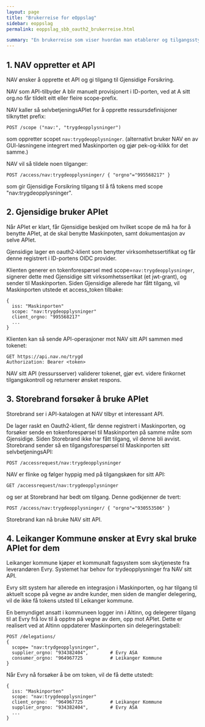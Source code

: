 ```yaml
---
layout: page
title: "Brukerreise for eOppslag"
sidebar: eoppslag
permalink: eoppslag_sbb_oauth2_brukerreise.html

summary: "En brukerreise som viser hvordan man etablerer og tilgangsstyrer APIer som følger eOppslag-mønsteret. "
---
```



## 1. NAV oppretter et API

NAV ønsker å opprette et API og gi tilgang til Gjensidige Forsikring.


NAV som API-tilbyder A blir manuelt provisjonert i ID-porten, ved at A sitt org.no får tildelt eitt eller fleire scope-prefix.

NAV kaller så selvbetjeningsAPIet for å opprette ressursdefinisjoner tilknyttet prefix:

```
POST /scope ("nav:", "trygdeopplysninger")    
```
som oppretter scopet `nav:trygdeopplysninger`.   (alternativt bruker NAV en av GUI-løsningene integrert med Maskinporten og gjør pek-og-klikk for det samme.)


NAV vil så tildele noen tilganger:
```
POST /access/nav:trygdeopplysninger/ { "orgno"="995568217" }
```
som gir Gjensidige Forsikring tilgang til å få tokens med scope "nav:trygdeopplysninger".


## 2. Gjensidige bruker APIet

Når APIet er klart, får Gjensidige beskjed om hvilket scope de må ha for å benytte APIet, at de skal benytte Maskinpoten, samt dokumentasjon av selve APIet.

Gjensidige lager en oauth2-klient som benytter virksomhetssertifikat og får denne registrert i ID-portens OIDC provider.

Klienten generer en tokenforespørsel med scope=`nav:trygdeopplysninger`,  signerer dette med Gjensidige sitt virksomhetssertikat (et jwt-grant), og sender til Maskinporten.  Siden Gjensidige allerede har fått tilgang, vil Maskinporten utstede et access_token tilbake:
```
{
  iss: "Maskinporten"
  scope: "nav:trygdeopplysninger"
  client_orgno: "995568217"
  ...
}
```


Klienten kan så sende API-operasjoner mot NAV sitt API sammen med tokenet:

```
GET https://api.nav.no/trygd
Authorization: Bearer <token>
```

NAV sitt API (ressursserver) validerer tokenet, gjør evt. videre finkornet tilgangskontroll og returnerer ønsket respons.





## 3. Storebrand forsøker å bruke APIet

Storebrand ser i API-katalogen at NAV tilbyr et interessant API.  

De lager raskt en Oauth2-klient, får denne registrert i Maskinporten, og forsøker sende en tokenforespørsel til Maskinporten på samme måte som Gjensidige.  Siden Storebrand ikke har fått tilgang, vil denne bli avvist. Storebrand sender så en tilgangsforespørsel til Maskinporten sitt selvbetjeningsAPI:
```
POST /accessrequest/nav:trygdeopplysninger
```

NAV er flinke og følger hyppig med på tilgangskøen for sitt API:
```
GET /accessrequest/nav:trygdeopplysninger
```
og ser at Storebrand har bedt om tilgang.  Denne godkjenner de tvert:
```
POST /access/nav:trygdeopplysninger/ { "orgno"="930553506" }
```

Storebrand kan nå bruke NAV sitt API.


## 4. Leikanger Kommune ønsker at Evry skal bruke APIet for dem

Leikanger kommune kjøper et kommunalt fagsystem som skytjeneste fra leverandøren Evry. Systemet har behov for trydeopplysninger fra NAV sitt API.

Evry sitt system har allerede en integrasjon i Maskinporten, og har tilgang til aktuelt scope på vegne av andre kunder, men siden de mangler delegering, vil de ikke få tokens utsted til Leikanger kommune.

En bemyndiget ansatt i kommuneen logger inn i Altinn, og delegerer tilgang til at Evry frå lov til å opptre på vegne av dem, opp mot APIet.  Dette er realisert ved at Altinn oppdaterer Maskinporten sin delegeringstabell:

```
POST /delegations/
{
  scope= "nav:trydgeopplysninger",
  supplier_orgno: "934382404",        # Evry ASA
  consumer_orgno: "964967725          # Leikanger Kommune
}
```

Når Evry nå forsøker å be om token, vil de få dette utstedt:

```
{
  iss: "Maskinporten"
  scope: "nav:trygdeopplysninger"
  client_orgno:   "964967725          # Leikanger Kommune
  supplier_orgno: "934382404",        # Evry ASA
  ...
}
```
